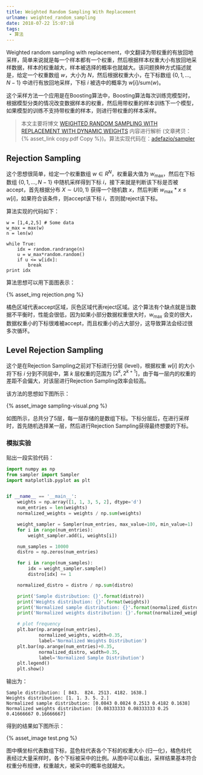 ```yaml
---
title: Weighted Random Sampling With Replacement
urlname: weighted_random_sampling
date: 2018-07-22 15:07:18
tags:
 - 算法
---
```


Weighted random sampling with replacement，中文翻译为带权重的有放回地采样，简单来说就是每一个样本都有一个权重，然后根据样本权重大小有放回地采样数据，样本的权重越大，样本被选择的概率也就越大。该问题换种方式描述就是，给定一个权重数组 $w$，大小为 $N$，然后根据权重大小，在下标数组 $\{0, 1, \ldots, N-1\}$ 中进行有放回地采样，下标 $i$ 被选中的概率为 $w[i]/\text{sum}(w)$。

这个采样方法一个应用是在Boosting算法中，Boosting算法每次训练完模型时，根据模型分类的情况改变数据样本的权重，然后用带权重的样本训练下一个模型，如果模型的训练不支持带权重的样本，则进行带权重的样本采样。

> 本文主要将博文 [WEIGHTED RANDOM SAMPLING WITH REPLACEMENT WITH DYNAMIC WEIGHTS](https://www.aarondefazio.com/tangentially/?p=58) 内容进行解析 (文章拷贝：{% asset_link copy.pdf Copy %})。算法实现代码在：[adefazio/sampler](https://github.com/adefazio/sampler)

## Rejection Sampling

这个思想很简单，给定一个权重数组 $w \in R^N$，权重最大值为 $w_\max$，然后在下标数组 $\{ 0, 1, \ldots, N-1 \}$ 中随机采样得到下标 $i$，接下来就是判断该下标是否被accept，首先根据分布 $X \sim U(0, 1)$ 获得一个随机数 $x$，然后判断 $w_\max * x \le w[i]$，如果符合该条件，则accept该下标 $i$，否则就reject该下标。

算法实现的代码如下：

```
w = [1,4,2,5] # Some data
w_max = max(w)
n = len(w)

while True:
	idx = random.randrange(n)
	u = w_max*random.random()
	if u <= w[idx]:
		break
print idx
```

算法思想可以用下面图表示：

{% asset_img rejection.png %}

橘色区域代表accept区域，灰色区域代表reject区域。这个算法有个缺点就是当数据不平衡时，性能会很低，因为如果小部分数据权重很大时，$w_\max$ 会变的很大，数据权重小的下标很难被accept，而且权重小的占大部分，这导致算法会经过很多次循环。

## Level Rejection Sampling

这个是在Rejection Sampling之前对下标进行分层 (level)，根据权重 $w[i]$ 的大小将下标 $i$ 分到不同层中，第 $k$ 层权重的范围为 $[2^k, 2^{k+1}]$，由于每一层内的权重的差距不会偏大，对该层进行Rejection Sampling效率会较高。

该方法的思想如下图所示：

{% asset_image sampling-visual.png %}

如图所示，总共分了5层，每一层存储的是数组下标。下标分层后，在进行采样时，首先随机选择某一层，然后进行Rejection Sampling获得最终想要的下标。

### 模拟实验

贴出一段实验代码：

```python
import numpy as np
from sampler import Sampler
import matplotlib.pyplot as plt


if __name__ == '__main__':
    weights = np.array([1, 1, 3, 5, 2], dtype='d')
    num_entries = len(weights)
    normalized_weights = weights / np.sum(weights)

    weight_sampler = Sampler(num_entries, max_value=100, min_value=1)
    for i in range(num_entries):
        weight_sampler.add(i, weights[i])

    num_samples = 10000
    distro = np.zeros(num_entries)

    for i in range(num_samples):
        idx = weight_sampler.sample()
        distro[idx] += 1

    normalized_distro = distro / np.sum(distro)

    print('Sample distribution: {}'.format(distro))
    print('Weights distribution: {}'.format(weights))
    print('Normalized sample distribution: {}'.format(normalized_distro))
    print('Normalized weights distribution: {}'.format(normalized_weights))

    # plot frequency
    plt.bar(np.arange(num_entries),
            normalized_weights, width=0.35,
            label='Normalized Weights Distribution')
    plt.bar(np.arange(num_entries)+0.35,
            normalized_distro, width=0.35,
            label='Normalized Sample Distribution')
    plt.legend()
    plt.show()
```

输出为：

```
Sample distribution: [ 843.  824. 2513. 4182. 1638.]
Weights distribution: [1. 1. 3. 5. 2.]
Normalized sample distribution: [0.0843 0.0824 0.2513 0.4182 0.1638]
Normalized weights distribution: [0.08333333 0.08333333 0.25 0.41666667 0.16666667]
```

得到的结果如下图所示：

{% asset_image test.png %}

图中横坐标代表数组下标，蓝色柱代表各个下标的权重大小 (归一化)，橘色柱代表经过大量采样时，各个下标被采中的比例。从图中可以看出，采样结果基本符合权重分布规律，权重越大，被采中的概率也就越大。
